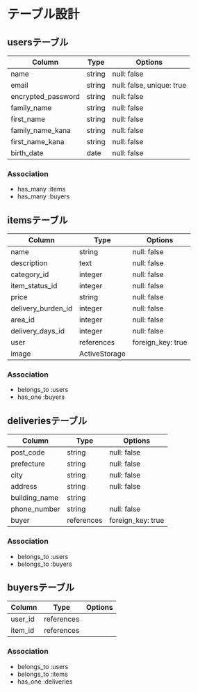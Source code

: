 # テーブル設計

## usersテーブル

| Column             | Type   | Options                   |
| ------------------ | ------ | ------------------------- |
| name               | string | null: false               |
| email              | string | null: false, unique: true |
| encrypted_password | string | null: false               |
| family_name        | string | null: false               |
| first_name         | string | null: false               |
| family_name_kana   | string | null: false               |
| first_name_kana    | string | null: false               |
| birth_date         | date   | null: false               |





### Association


- has_many :items
- has_many :buyers




## itemsテーブル

| Column             | Type          | Options           |
| ------------------ | ------------- | ----------------- |
| name               | string        | null: false       |
| description        | text          | null: false       |
| category_id        | integer       | null: false       |
| item_status_id     | integer       | null: false       |
| price              | string        | null: false       |
| delivery_burden_id | integer       | null: false       |
| area_id            | integer       | null: false       |
| delivery_days_id   | integer       | null: false       |
| user               | references    | foreign_key: true |
| image              | ActiveStorage |                   |



### Association

- belongs_to :users
- has_one :buyers



## deliveriesテーブル


| Column        | Type       | Options           |
| ------------- | ---------- | ----------------- |
| post_code     | string     | null: false       |
| prefecture    | string     | null: false       |
| city          | string     | null: false       |
| address       | string     | null: false       |
| building_name | string     |                   |
| phone_number  | string     | null: false       |
| buyer         | references | foreign_key: true |



### Association

- belongs_to :users
- belongs_to :buyers




## buyersテーブル


| Column  | Type       | Options |
| ------- | ---------- | ------- |
| user_id | references |         |
| item_id | references |         |



### Association

- belongs_to :users
- belongs_to :items
- has_one :deliveries




